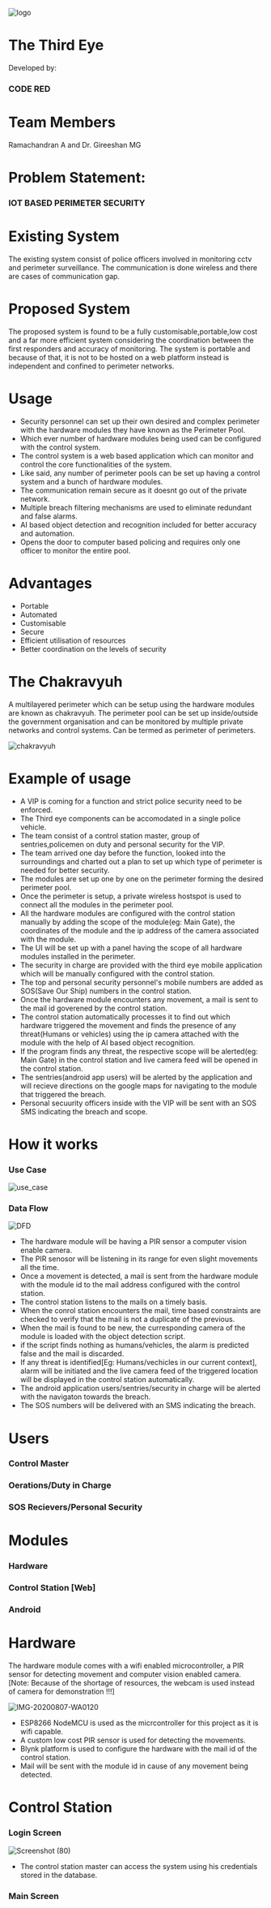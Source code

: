 ![logo](https://user-images.githubusercontent.com/26342942/89724675-cf9b6680-da23-11ea-9b84-fdbc01c20759.png)

# The Third Eye

Developed by:
### CODE RED
# Team Members
Ramachandran A
 and Dr. Gireeshan MG
# Problem Statement:
### IOT BASED PERIMETER SECURITY 
# Existing System
The existing system consist of police officers involved in monitoring cctv and perimeter surveillance. The communication is done wireless and there are cases of communication gap.

# Proposed System
The proposed system is found to be a fully customisable,portable,low cost and a far more efficient system considering the coordination between the first
responders and accuracy of monitoring. The system is portable and because of that, it  is not to be hosted on a web platform instead is independent and confined to perimeter networks.

# Usage
- Security personnel can set up their own desired and complex perimeter with the hardware modules they have known as the Perimeter Pool.
- Which ever number of hardware modules being used can be configured with the control system.
- The control system is a web based application which can monitor and control the core functionalities of the system.
- Like said, any number of perimeter pools can be set up having a control system and a bunch of hardware modules.
- The communication remain secure as it doesnt go out of the private network.
- Multiple breach filtering mechanisms are used to eliminate redundant and false alarms.
- AI based object detection and recognition included for better accuracy and automation.
- Opens the door to computer based policing and requires only one officer to monitor the entire pool.

# Advantages
- Portable
- Automated
- Customisable
- Secure
- Efficient utilisation of resources
- Better coordination on the levels of security

# The Chakravyuh

A multilayered perimeter which can be setup using the hardware modules are known as chakravyuh. The perimeter pool can be set up inside/outside the government organisation and can be monitored by multiple private networks and control systems.
Can be termed as perimeter of perimeters.


![chakravyuh](https://user-images.githubusercontent.com/26342942/89726262-36c21680-da36-11ea-9c34-3a699705fd3f.png)

# Example of usage

- A VIP is coming for a function and strict police security need to be enforced.
- The Third eye components can be accomodated in a single police vehicle. 
- The team consist of a control station master, group of sentries,policemen on duty and personal security for the VIP.
- The team arrived one day before the function, looked into the surroundings and charted out a plan to set up which type of perimeter is needed for better security.
- The modules are set up one by one on the perimeter forming the desired perimeter pool.
- Once the perimeter is setup, a private wireless hostspot is used to connect all the modules in the perimeter pool.
- All the hardware modules are configured with the control station manually by adding the scope of the module(eg: Main Gate), the coordinates of the module and the ip address of the camera associated with the module. 
- The UI will be set up with a panel having the scope of all hardware modules installed in the perimeter. 
- The security in charge are provided with the third eye mobile application which will be manually configured with the control station.
- The top and personal security personnel's mobile numbers are added as SOS(Save Our Ship) numbers in the control station.
- Once the hardware module encounters any movement, a mail is sent to the mail id goverened by the control station.
- The control station automatically processes it to find out which hardware triggered the movement and finds the presence of any threat(Humans or vehicles) using the ip camera attached with the module with the help of AI based object recognition.
- If the program finds any threat, the respective scope will be alerted(eg: Main Gate) in the control station and live camera feed will be opened in the control station.
- The sentries(android app users) will be alerted by the application and will recieve directions on the google maps for navigating to the module that triggered the breach.
- Personal secuurity officers inside with the VIP will be sent with an SOS SMS indicating the breach and scope.

# How it works
### Use Case 
![use_case](https://user-images.githubusercontent.com/26342942/89726914-b8697280-da3d-11ea-9a56-ca7be6a24805.jpg)

### Data Flow 
![DFD](https://user-images.githubusercontent.com/26342942/89726924-d20aba00-da3d-11ea-99f8-c8295b738c4c.jpg)
- The hardware module will be having a PIR sensor a computer vision enable camera. 
- The PIR senosor will be listening in its range for even slight movements all the time.
- Once a movement is detected, a mail is sent from the hardware module with the module id to the mail address configured with the control station.
- The control station listens to the mails on a timely basis.
- When the conrol station encounters the mail, time based constraints are checked to verify that the mail is not a duplicate of the previous.
- When the mail is found to be new, the curresponding camera of the module is loaded with the object detection script.
- if the script finds nothing as humans/vehicles, the alarm is predicted false and the mail is discarded.
- If any threat is identified[Eg: Humans/vechicles in our current context], alarm will be initiated and the live camera feed of the triggered location will be displayed in the control station automatically.
- The android application users/sentries/security in charge will be alerted with the navigaton towards the breach.
- The SOS numbers will be delivered with an SMS indicating the breach.

# Users
### Control Master
### Oerations/Duty in Charge
### SOS Recievers/Personal Security

# Modules
### Hardware
### Control Station [Web]
### Android

# Hardware

The hardware module comes with a wifi enabled microcontroller, a PIR sensor for detecting movement and computer vision enabled camera.
[Note: Because of the shortage of resources, the webcam is used instead of camera for demonstration !!!]

![IMG-20200807-WA0120](https://user-images.githubusercontent.com/26342942/89726716-5576dc00-da3b-11ea-8774-71f1d829bee8.jpg)

- ESP8266 NodeMCU is used as the micrcontroller for this project as it is wifi capable.
- A custom low cost PIR sensor is used for detecting the movements.
- Blynk platform is used to configure the hardware with the mail id of the control station.
- Mail will be sent with the module id in cause of any movement being detected.

# Control Station

### Login Screen

![Screenshot (80)](https://user-images.githubusercontent.com/26342942/89727106-848f4c80-da3f-11ea-80ee-fb511627c546.png)

- The control station master can access the system using his credentials stored in the database.

### Main Screen

